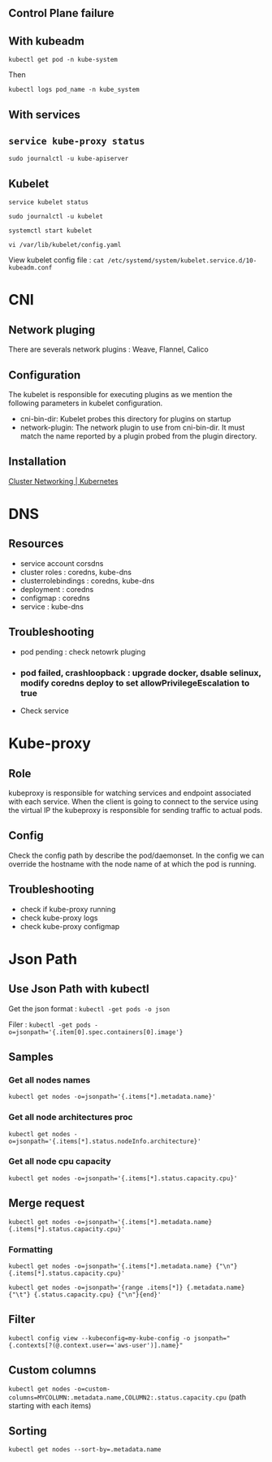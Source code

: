 ## Control Plane failure

## With kubeadm

`kubectl get pod -n kube-system`

Then

`kubectl logs pod_name -n kube_system`

## With services

## `service kube-proxy status`

`sudo journalctl -u kube-apiserver`

## Kubelet

`service kubelet status`

`sudo journalctl -u kubelet`

`systemctl start kubelet`

`vi /var/lib/kubelet/config.yaml`

View kubelet config file : `cat /etc/systemd/system/kubelet.service.d/10-kubeadm.conf`

# CNI

## Network pluging

There are severals network plugins : Weave, Flannel,  Calico

## Configuration

 The kubelet is responsible for executing plugins as we mention the following parameters in kubelet configuration.

- cni-bin-dir:   Kubelet probes this directory for plugins on startup
- network-plugin: The network plugin to use from cni-bin-dir. It must match the name reported by a plugin probed from the plugin directory.

## Installation

[Cluster Networking | Kubernetes](https://kubernetes.io/docs/concepts/cluster-administration/networking/#how-to-implement-the-kubernetes-networking-model)

# DNS

## Resources

- service account corsdns
- cluster roles : coredns, kube-dns
- clusterrolebindings : coredns, kube-dns
- deployment : coredns
- configmap : coredns
- service : kube-dns

## Troubleshooting

- pod pending : check netowrk pluging
- ### pod failed, crashloopback : upgrade docker, dsable selinux, modify coredns deploy to set allowPrivilegeEscalation to true 
- Check service

# Kube-proxy

## Role

kubeproxy is responsible for watching services and endpoint associated with each service. When the client is going to connect to the service using the virtual IP the kubeproxy is responsible for sending traffic to actual pods.

## Config

Check the config path by describe the pod/daemonset.
In the config we can override the hostname with the node name of at which the pod is running.

## Troubleshooting

- check if kube-proxy running
- check kube-proxy logs
- check kube-proxy configmap

# Json Path

## Use Json Path with kubectl

Get the json format : `kubectl -get pods -o json`

Filer : `kubectl -get pods -o=jsonpath='{.item[0].spec.containers[0].image'}`

## Samples

### Get all nodes names

`kubectl get nodes -o=jsonpath='{.items[*].metadata.name}'`

### Get all node architectures proc

`kubectl get nodes -o=jsonpath='{.items[*].status.nodeInfo.architecture}'`

### Get all node cpu capacity

`kubectl get nodes -o=jsonpath='{.items[*].status.capacity.cpu}'`

## Merge request

`kubectl get nodes -o=jsonpath='{.items[*].metadata.name} {.items[*].status.capacity.cpu}'`

### Formatting

`kubectl get nodes -o=jsonpath='{.items[*].metadata.name} {"\n"} {.items[*].status.capacity.cpu}'`

`kubectl get nodes -o=jsonpath='{range .items[*]} {.metadata.name} {"\t"} {.status.capacity.cpu} {"\n"}{end}'`

## Filter

`kubectl config view --kubeconfig=my-kube-config -o jsonpath="{.contexts[?(@.context.user=='aws-user')].name}"`

## Custom columns

`kubectl get nodes -o=custom-columns=MYCOLUMN:.metadata.name,COLUMN2:.status.capacity.cpu` (path starting with each items)

## Sorting

`kubectl get nodes --sort-by=.metadata.name`